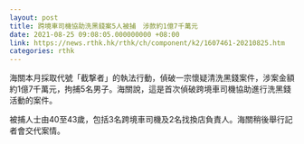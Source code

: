 ```yaml
---
layout: post
title: 跨境車司機協助洗黑錢案5人被捕　涉款約1億7千萬元
date: 2021-08-25 09:08:05.000000000 +08:00
link: https://news.rthk.hk/rthk/ch/component/k2/1607461-20210825.htm
categories: rthk
---
```


海關本月採取代號「截撃者」的執法行動，偵破一宗懷疑清洗黑錢案件，涉案金額約1億7千萬元，拘捕5名男子。海關說，這是首次偵破跨境車司機協助進行洗黑錢活動的案件。

被捕人士由40至43歲，包括3名跨境車司機及2名找換店負責人。海關稍後舉行記者會交代案情。
